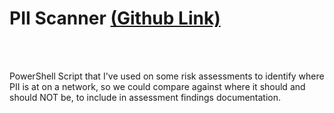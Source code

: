 <h1>PII Scanner <a href="https://github.com/exaybachay-ak/piiScanner.ps1/blob/master/piiScan.ps1">(Github Link)</a></h1>
<br /><br />
<p>
PowerShell Script that I've used on some risk assessments to identify where PII is at on a network, so we could compare against where it should and should NOT be, to include in assessment findings documentation.
